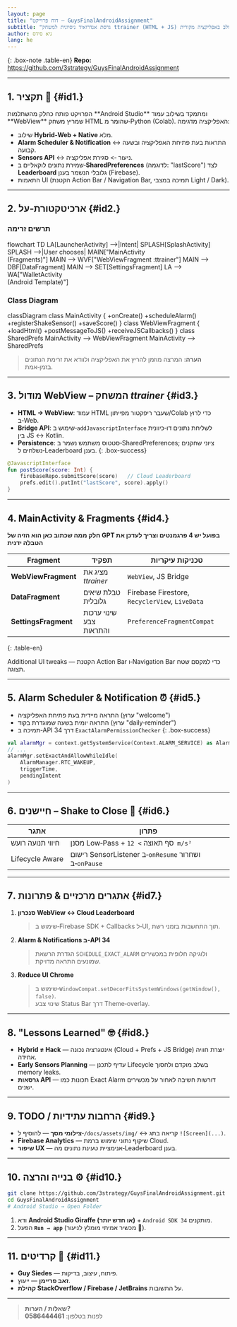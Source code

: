 ```yaml
---
layout: page
title: "דוח פרוייקט — GuysFinalAndroidAssignment"
subtitle: "גרסת אנדרואיד ניסיונית למשחק ttrainer (HTML + JS) משולב באפליקציה מקורית"
author: גיא סידס
lang: he
---
```


{: .box-note .table-en}
**Repo:** <https://github.com/3strategy/GuysFinalAndroidAssignment>

---



## 1. תקציר 📜 {#id1.}

<div markdown="1" class="box-success"><!-- Html setting of a class to the div has more flexiblity compared to {: .box-success}--------->
הפרויקט פותח כחלק מהשתלמות **Android Studio** ומתמקד בשילוב עמוד **WebView** שמריץ משחק HTML שהומר מ‑Python (Colab). האפליקציה מדגימה:

* שילוב **Hybrid‑Web + Native** מלא.
* **Alarm Scheduler & Notification** ↔ התראות בעת פתיחת האפליקציה ובשעה קבועה.
* **Sensors API** ↔ ניעור ‑> סגירת אפליקציה.
* שמירת נתונים לוקאליים ב‑**SharedPreferences** (לדוגמה: "lastScore") לצד **Leaderboard** גלובלי הנשמר בענן (Firebase).
* התאמות UI (הקטנת Action Bar / Navigation Bar, תמיכה במצבי Light / Dark).

</div>

---

## 2. ארכיטקטורת‑על {#id2.}



### תרשים זרימה
<!-- FLOWCHART ------------------------------------------------------------>
<div class="mermaid">
flowchart TD
    LA[LauncherActivity] -->|Intent| SPLASH[SplashActivity]
    SPLASH -->|User chooses| MAIN["MainActivity<br/>(Fragments)"]
    MAIN --> WVF["WebViewFragment :ttrainer"]
    MAIN --> DBF[DataFragment]
    MAIN --> SET[SettingsFragment]
    LA   --> WA["WalletActivity<br/>(Android Template)"]
</div>


### Class Diagram
<!-- CLASS DIAGRAM -------------------------------------------------------->
<div class="mermaid">
classDiagram
    class MainActivity {
        +onCreate()
        +scheduleAlarm()
        +registerShakeSensor()
        +saveScore()
    }
    class WebViewFragment {
        +loadHtml()
        +postMessageToJS()
        +receiveJSCallbacks()
    }
    class SharedPrefs
    MainActivity --> WebViewFragment
    MainActivity --> SharedPrefs
</div>

> **הערה:** המרצה מוזמן להריץ את האפליקציה ולוודא את זרימת הנתונים בזמן‑אמת.

---

## 3. מודול WebView – המשחק *ttrainer* {#id3.}


* **HTML → WebView**: עמוד HTML שעבר ריפקטור מפייתון/Colab כדי לרוץ ב‑Web.
* **Bridge API**: שימוש ב‑`addJavascriptInterface` לשליחת נתונים דו‑כיוונית בין JS ↔ Kotlin.
* **Persistence**: סטטוס משתמש נשמר ב‑SharedPreferences; ציוני שחקנים נשלחים ל‑Leaderboard בענן.
{: .box-success}

```kotlin
@JavascriptInterface
fun postScore(score: Int) {
    firebaseRepo.submitScore(score)   // Cloud Leaderboard
    prefs.edit().putInt("lastScore", score).apply()
}
```

---

## 4. MainActivity & Fragments {#id4.}

**חלק ממה שכתוב כאן הוא הזיה של GPT בפועל יש 4 פרגמנטים וצריך לעדכן את הטבלה ידנית**

| Fragment             | תפקיד                   | טכניקות עיקריות                                |
| -------------------- | ----------------------- | ---------------------------------------------- |
| **WebViewFragment**  | מציג את *ttrainer*      | `WebView`, JS Bridge                           |
| **DataFragment**     | טבלת שיאים גלובלית      | Firebase Firestore, `RecyclerView`, `LiveData` |
| **SettingsFragment** | שינוי ערכות צבע והתראות | `PreferenceFragmentCompat`                     |
{: .table-en}

Additional UI tweaks — הקטנת Action Bar ו‑Navigation Bar כדי למקסם שטח תצוגה.

---

## 5. Alarm Scheduler & Notification ⏰ {#id5.}


* התראה מיידית בעת פתיחת האפליקציה (ערוץ "welcome")
* התראה יומית בשעה שמוגדרת בקוד (ערוץ "daily‑reminder")
* תמיכה ב‑API 34 דרך `ExactAlarmPermissionChecker`
{: .box-success}

```kotlin
val alarmMgr = context.getSystemService(Context.ALARM_SERVICE) as AlarmManager
// ...
alarmMgr.setExactAndAllowWhileIdle(
    AlarmManager.RTC_WAKEUP,
    triggerTime,
    pendingIntent
)
```

---

## 6. חיישנים – Shake to Close 📳 {#id6.}

| אתגר             | פתרון                                                |
| ---------------- | ---------------------------------------------------- |
| חיווי תנועה רועש | מסנן Low‑Pass + סף תאוצה `> 12 m/s²`                 |
| Lifecycle Aware  | רישום SensorListener ב‑`onResume` ושחרור ב‑`onPause` |

---

## 7. אתגרים מרכזיים & פתרונות {#id7.}



1. **סנכרון WebView ↔ Cloud Leaderboard**  
   > שימוש ב‑Firebase SDK + Callbacks ל‑UI, תוך התחשבות בזמני רשת.
2. **Alarm & Notifications ב‑API 34**  
   > הגדרת הרשאת `SCHEDULE_EXACT_ALARM` ולוגיקה חלופית במכשירים שמונעים התראה מדויקת.
3. **Reduce UI Chrome**  
   > שימוש ב‑`WindowCompat.setDecorFitsSystemWindows(getWindow(), false)`.  
   > שינוי צבע Status Bar דרך Theme‑overlay.

---

## 8. "Lessons Learned" 🤓 {#id8.}



* **Hybrid ≠ Hack** — אינטגרציה נכונה (Cloud + Prefs + JS Bridge) יוצרת חוויה אחידה.
* **Early Sensors Planning** — עדיף לתכנן Lifecycle בשלב מוקדם ולחסוך memory leaks.
* **גרסאות API** — תכונות כמו Exact Alarm דורשות חשיבה לאחור על מכשירים ישנים.

---

## 9. TODO / הרחבות עתידיות {#id9.}



* **צילומי מסך** — להוסיף ל‑`/docs/assets/img/` ↔ קריאה בתג `![Screen](...)`.
* **Firebase Analytics** — שיקוף נתוני שימוש ברמת Cloud.
* **שיפור UX** — אנימציית טעינת נתונים מה‑Leaderboard בענן.

---

## 10. בנייה והרצה ⚙️ {#id10.}


```bash
git clone https://github.com/3strategy/GuysFinalAndroidAssignment.git
cd GuysFinalAndroidAssignment
# Android Studio → Open Folder
```

1. ודא **Android Studio Giraffe (או חדש יותר)** + `Android SDK 34` מותקנים.
2. הפעל **`Run → app`** (מכשיר אמיתי מומלץ לניעור 📳).

---

## 11. קרדיטים 🙏 {#id11.}


* **Guy Siedes** — פיתוח, עיצוב, בדיקות.
* **זאב פריימן** — ייעוץ.
* **קהילת StackOverflow / Firebase / JetBrains** על התשובות.

---

> **שאלות / הערות?**  
> לפנות בטלפון: **0586444461**

